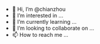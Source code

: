 - 👋 Hi, I’m @chianzhou
- 👀 I’m interested in ...
- 🌱 I’m currently learning ...
- 💞️ I’m looking to collaborate on ...
- 📫 How to reach me ...

<!---
chianzhou/chianzhou is a ✨ special ✨ repository because its `README.md` (this file) appears on your GitHub profile.
You can click the Preview link to take a look at your changes.
--->
